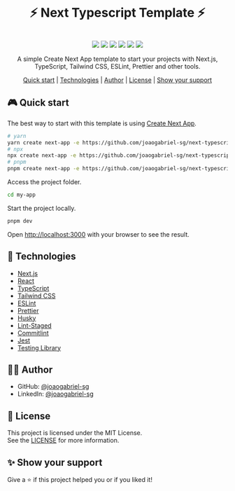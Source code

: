 <h1 align="center">⚡ Next Typescript Template ⚡</h1>

<p align="center">
  <br />
  <img src="https://img.shields.io/github/languages/top/joaogabriel-sg/next-typescript-template" />
  <img src="https://img.shields.io/github/issues/joaogabriel-sg/next-typescript-template" />
  <img src="https://img.shields.io/github/forks/joaogabriel-sg/next-typescript-template" />
  <img src="https://img.shields.io/github/stars/joaogabriel-sg/next-typescript-template" />
  <img src="https://img.shields.io/github/license/joaogabriel-sg/next-typescript-template" />
  <img src="https://img.shields.io/github/workflow/status/joaogabriel-sg/next-typescript-template/Build%20app%20workflow" />
</p>

<p align="center">
  A simple Create Next App template to start your projects with Next.js, TypeScript, Tailwind CSS, ESLint, Prettier and other tools.
</p>
  
<p align="center">
  <a href="#video_game-quick-start">Quick start</a> | 
  <a href="#rocket-technologies">Technologies</a> | 
  <a href="#man_technologist-author">Author</a> | 
  <a href="#memo-license">License</a> | 
  <a href="#sparkles-show-your-support">Show your support</a>
</p>

## :video_game: Quick start

The best way to start with this template is using [Create Next App](https://nextjs.org/docs/api-reference/create-next-app).

```bash
# yarn
yarn create next-app -e https://github.com/joaogabriel-sg/next-typescript-template my-app
# npx
npx create next-app -e https://github.com/joaogabriel-sg/next-typescript-template my-app
# pnpm
pnpm create next-app -e https://github.com/joaogabriel-sg/next-typescript-template my-app
```

Access the project folder.

```bash
cd my-app
```

Start the project locally.

```bash
pnpm dev
```

Open [http://localhost:3000](http://localhost:3000) with your browser to see the result.

## :rocket: Technologies

- [Next.js](https://nextjs.org/)
- [React](https://reactjs.org/)
- [TypeScript](https://www.typescriptlang.org/)
- [Tailwind CSS](https://tailwindcss.com/)
- [ESLint](https://eslint.org/)
- [Prettier](https://prettier.io/)
- [Husky](https://github.com/typicode/husky)
- [Lint-Staged](https://github.com/okonet/lint-staged)
- [Commitlint](https://github.com/conventional-changelog/commitlint)
- [Jest](https://jestjs.io/)
- [Testing Library](https://testing-library.com/)

## :man_technologist: Author

- GitHub: [@joaogabriel-sg](https://github.com/joaogabriel-sg)
- LinkedIn: [@joaogabriel-sg](https://www.linkedin.com/in/joaogabriel-sg/)

## :memo: License

This project is licensed under the MIT License.  
See the [LICENSE](./LICENSE) for more information.

## :sparkles: Show your support

Give a :star: if this project helped you or if you liked it!
